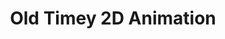 ---
title: "Old Timey 2D Animation"
description: "Description old timey 2d animation"
faIcon: "film"
link: "two_d"
---